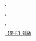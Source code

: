 ,

,

,

[【带卡】错轨](https://baljck.wordpress.com/2020/03/03/%e3%80%90%e5%b8%a6%e5%8d%a1%e3%80%91%e9%94%99%e8%bd%a8/)

